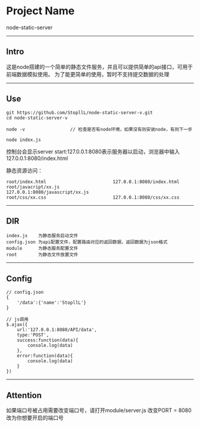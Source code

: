 # Project Name

node-static-server

***
## Intro

这是node搭建的一个简单的静态文件服务，并且可以提供简单的api接口，可用于前端数据模拟使用。
为了能更简单的使用，暂时不支持提交数据的处理

***
## Use

	git https://github.com/StopllL/node-static-server-v.git
	cd node-static-server-v

	node -v 				// 检查是否有node环境，如果没有则安装node，有则下一步

	node index.js

控制台会显示server start:127.0.0.1:8080表示服务器以启动，浏览器中输入 127.0.0.1:8080/index.html

静态资源访问：

	root/index.html							127.0.0.1:8080/index.html
	root/javacript/xx.js						127.0.0.1:8080/javascript/xx.js
	root/css/xx.css							127.0.0.1:8080/css/xx.css

***
## DIR

	index.js	为静态服务启动文件
	config.json	为api配置文件，配置路由对应的返回数据，返回数据为json格式
	module		为静态服务配置文件
	root		为静态文件放置文件


***
## Config
	
	// config.json
	{
		'/data':{'name':'StopllL'}
	}

	// js调用
	$.ajax({
		url:'127.0.0.1:8080/API/data',
		type:'POST',
		success:function(data){
			console.log(data)
		},
		error:function(data){
			console.log(data)
		}
	})


***
## Attention

如果端口号被占用需要改变端口号，请打开module/server.js  改变PORT = 8080改为你想要开启的端口号
